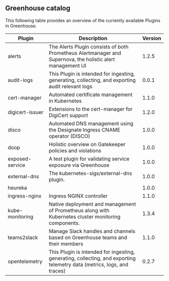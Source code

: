 Greenhouse catalog
------------------

This following table provides an overview of the currently available Plugins in Greenhouse.

| Plugin | Description | Version |
| -------- | ------- | ------- |
| alerts|The Alerts Plugin consists of both Prometheus Alertmanager and Supernova, the holistic alert management UI|1.2.5|
| audit-logs|This Plugin is intended for ingesting, generating, collecting, and exporting audit relevant logs |0.0.1|
| cert-manager|Automated certificate management in Kubernetes|1.1.0|
| digicert-issuer|Extensions to the cert-manager for DigiCert support|1.2.0|
| disco|Automated DNS management using the Designate Ingress CNAME operator (DISCO)|1.0.0|
| doop|Holistic overview on Gatekeeper policies and violations|1.0.0|
| exposed-service|A test plugin for validating service exposure via Greenhouse|1.0.0|
| external-dns|The kubernetes-sigs/external-dns plugin.|1.0.0|
| heureka||1.0.0|
| ingress-nginx|Ingress NGINX controller|1.1.0|
| kube-monitoring|Native deployment and management of Prometheus along with Kubernetes cluster monitoring components.|1.3.4|
| teams2slack|Manage Slack handles and channels based on Greenhouse teams and their members|1.1.0|
| opentelemetry|This Plugin is intended for ingesting, generating, collecting, and exporting telemetry data (metrics, logs, and traces)|0.2.7|
